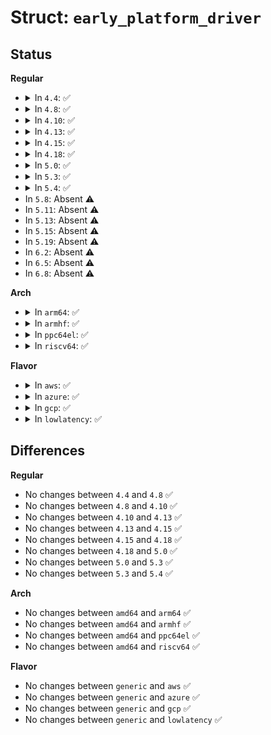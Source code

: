 # Struct: <code>early_platform_driver</code>

## Status
<b>Regular</b>
<ul>
<li>
<details>
<summary>In <code>4.4</code>: ✅</summary>

```c
struct early_platform_driver {
    const char *class_str;
    struct platform_driver *pdrv;
    struct list_head list;
    int requested_id;
    char *buffer;
    int bufsize;
};
```
</details>
</li>
<li>
<details>
<summary>In <code>4.8</code>: ✅</summary>

```c
struct early_platform_driver {
    const char *class_str;
    struct platform_driver *pdrv;
    struct list_head list;
    int requested_id;
    char *buffer;
    int bufsize;
};
```
</details>
</li>
<li>
<details>
<summary>In <code>4.10</code>: ✅</summary>

```c
struct early_platform_driver {
    const char *class_str;
    struct platform_driver *pdrv;
    struct list_head list;
    int requested_id;
    char *buffer;
    int bufsize;
};
```
</details>
</li>
<li>
<details>
<summary>In <code>4.13</code>: ✅</summary>

```c
struct early_platform_driver {
    const char *class_str;
    struct platform_driver *pdrv;
    struct list_head list;
    int requested_id;
    char *buffer;
    int bufsize;
};
```
</details>
</li>
<li>
<details>
<summary>In <code>4.15</code>: ✅</summary>

```c
struct early_platform_driver {
    const char *class_str;
    struct platform_driver *pdrv;
    struct list_head list;
    int requested_id;
    char *buffer;
    int bufsize;
};
```
</details>
</li>
<li>
<details>
<summary>In <code>4.18</code>: ✅</summary>

```c
struct early_platform_driver {
    const char *class_str;
    struct platform_driver *pdrv;
    struct list_head list;
    int requested_id;
    char *buffer;
    int bufsize;
};
```
</details>
</li>
<li>
<details>
<summary>In <code>5.0</code>: ✅</summary>

```c
struct early_platform_driver {
    const char *class_str;
    struct platform_driver *pdrv;
    struct list_head list;
    int requested_id;
    char *buffer;
    int bufsize;
};
```
</details>
</li>
<li>
<details>
<summary>In <code>5.3</code>: ✅</summary>

```c
struct early_platform_driver {
    const char *class_str;
    struct platform_driver *pdrv;
    struct list_head list;
    int requested_id;
    char *buffer;
    int bufsize;
};
```
</details>
</li>
<li>
<details>
<summary>In <code>5.4</code>: ✅</summary>

```c
struct early_platform_driver {
    const char *class_str;
    struct platform_driver *pdrv;
    struct list_head list;
    int requested_id;
    char *buffer;
    int bufsize;
};
```
</details>
</li>
<li>
In <code>5.8</code>: Absent ⚠️
</li>
<li>
In <code>5.11</code>: Absent ⚠️
</li>
<li>
In <code>5.13</code>: Absent ⚠️
</li>
<li>
In <code>5.15</code>: Absent ⚠️
</li>
<li>
In <code>5.19</code>: Absent ⚠️
</li>
<li>
In <code>6.2</code>: Absent ⚠️
</li>
<li>
In <code>6.5</code>: Absent ⚠️
</li>
<li>
In <code>6.8</code>: Absent ⚠️
</li>
</ul>
<b>Arch</b>
<ul>
<li>
<details>
<summary>In <code>arm64</code>: ✅</summary>

```c
struct early_platform_driver {
    const char *class_str;
    struct platform_driver *pdrv;
    struct list_head list;
    int requested_id;
    char *buffer;
    int bufsize;
};
```
</details>
</li>
<li>
<details>
<summary>In <code>armhf</code>: ✅</summary>

```c
struct early_platform_driver {
    const char *class_str;
    struct platform_driver *pdrv;
    struct list_head list;
    int requested_id;
    char *buffer;
    int bufsize;
};
```
</details>
</li>
<li>
<details>
<summary>In <code>ppc64el</code>: ✅</summary>

```c
struct early_platform_driver {
    const char *class_str;
    struct platform_driver *pdrv;
    struct list_head list;
    int requested_id;
    char *buffer;
    int bufsize;
};
```
</details>
</li>
<li>
<details>
<summary>In <code>riscv64</code>: ✅</summary>

```c
struct early_platform_driver {
    const char *class_str;
    struct platform_driver *pdrv;
    struct list_head list;
    int requested_id;
    char *buffer;
    int bufsize;
};
```
</details>
</li>
</ul>
<b>Flavor</b>
<ul>
<li>
<details>
<summary>In <code>aws</code>: ✅</summary>

```c
struct early_platform_driver {
    const char *class_str;
    struct platform_driver *pdrv;
    struct list_head list;
    int requested_id;
    char *buffer;
    int bufsize;
};
```
</details>
</li>
<li>
<details>
<summary>In <code>azure</code>: ✅</summary>

```c
struct early_platform_driver {
    const char *class_str;
    struct platform_driver *pdrv;
    struct list_head list;
    int requested_id;
    char *buffer;
    int bufsize;
};
```
</details>
</li>
<li>
<details>
<summary>In <code>gcp</code>: ✅</summary>

```c
struct early_platform_driver {
    const char *class_str;
    struct platform_driver *pdrv;
    struct list_head list;
    int requested_id;
    char *buffer;
    int bufsize;
};
```
</details>
</li>
<li>
<details>
<summary>In <code>lowlatency</code>: ✅</summary>

```c
struct early_platform_driver {
    const char *class_str;
    struct platform_driver *pdrv;
    struct list_head list;
    int requested_id;
    char *buffer;
    int bufsize;
};
```
</details>
</li>
</ul>

## Differences
<b>Regular</b>
<ul>
<li>
No changes between <code>4.4</code> and <code>4.8</code> ✅
</li>
<li>
No changes between <code>4.8</code> and <code>4.10</code> ✅
</li>
<li>
No changes between <code>4.10</code> and <code>4.13</code> ✅
</li>
<li>
No changes between <code>4.13</code> and <code>4.15</code> ✅
</li>
<li>
No changes between <code>4.15</code> and <code>4.18</code> ✅
</li>
<li>
No changes between <code>4.18</code> and <code>5.0</code> ✅
</li>
<li>
No changes between <code>5.0</code> and <code>5.3</code> ✅
</li>
<li>
No changes between <code>5.3</code> and <code>5.4</code> ✅
</li>
</ul>
<b>Arch</b>
<ul>
<li>
No changes between <code>amd64</code> and <code>arm64</code> ✅
</li>
<li>
No changes between <code>amd64</code> and <code>armhf</code> ✅
</li>
<li>
No changes between <code>amd64</code> and <code>ppc64el</code> ✅
</li>
<li>
No changes between <code>amd64</code> and <code>riscv64</code> ✅
</li>
</ul>
<b>Flavor</b>
<ul>
<li>
No changes between <code>generic</code> and <code>aws</code> ✅
</li>
<li>
No changes between <code>generic</code> and <code>azure</code> ✅
</li>
<li>
No changes between <code>generic</code> and <code>gcp</code> ✅
</li>
<li>
No changes between <code>generic</code> and <code>lowlatency</code> ✅
</li>
</ul>
